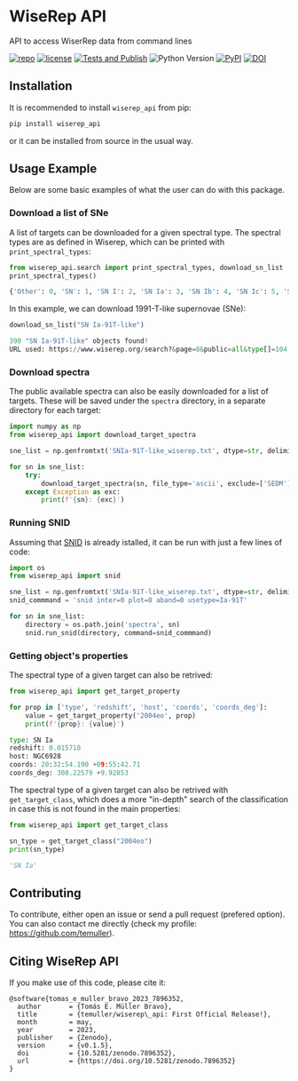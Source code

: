 # WiseRep API
API to access WiserRep data from command lines

[![repo](https://img.shields.io/badge/GitHub-temuller%2Fwiserep_api-blue.svg?style=flat)](https://github.com/temuller/wiserep_api)
[![license](http://img.shields.io/badge/license-MIT-blue.svg?style=flat)](https://github.com/temuller/wiserep_api/blob/master/LICENSE)
[![Tests and Publish](https://github.com/temuller/wiserep_api/actions/workflows/main.yml/badge.svg)](https://github.com/temuller/wiserep_api/actions/workflows/main.yml)
![Python Version](https://img.shields.io/badge/Python-3.9%2B-blue)
[![PyPI](https://img.shields.io/pypi/v/wiserep_api?label=PyPI&logo=pypi&logoColor=white)](https://pypi.org/project/wiserep_api/)
[![DOI](https://zenodo.org/badge/635179400.svg)](https://zenodo.org/badge/latestdoi/635179400)


## Installation

It is recommended to install ``wiserep_api`` from pip:

```python
pip install wiserep_api
```
or it can be installed from source in the usual way.

## Usage Example

Below are some basic examples of what the user can do with this package.

### Download a list of SNe

A list of targets can be downloaded for a given spectral type. The spectral types are as defined in Wiserep, which can be printed with ``print_spectral_types``:

```python
from wiserep_api.search import print_spectral_types, download_sn_list
print_spectral_types()
```
```python
{'Other': 0, 'SN': 1, 'SN I': 2, 'SN Ia': 3, 'SN Ib': 4, 'SN Ic': 5, 'SN Ib/c': 6, 'SN Ic-BL': 7, 'SN Ib - Ca-rich': 8, 'SN Ibn': 9, 'SN II': 10, 'SN IIP': 11, 'SN IIL': 12, 'SN IIn': 13, 'SN IIb': 14, 'SN I-faint': 15, 'SN I-rapid': 16, 'SLSN-I': 18, 'SLSN-II': 19, 'SLSN-R': 20, 'Afterglow': 23, 'LBV': 24, 'ILRT': 25, 'Nova': 26, 'CV': 27, 'Varstar': 28, 'AGN': 29, 'Galaxy': 30, 'QSO': 31, 'Std-spec': 50, 'Gap': 60, 'Gap I': 61, 'Gap II': 62, 'SN impostor': 99, 'SN Ia-pec': 100, 'SN Ia-SC': 102, 'SN Ia-91bg-like': 103, 'SN Ia-91T-like': 104, 'SN Ia-02cx-like': 105, 'SN Ia-CSM': 106, 'SN Ib-pec': 107, 'SN Ic-pec': 108, 'SN II-pec': 110, 'SN IIn-pec': 112, 'TDE': 120, 'WR': 200, 'WR-WN': 201, 'WR-WC': 202, 'WR-WO': 203, 'M dwarf': 210}
```
In this example, we can download 1991-T-like supernovae (SNe):

```python
download_sn_list("SN Ia-91T-like")
```
```python
390 "SN Ia-91T-like" objects found!
URL used: https://www.wiserep.org/search?&page=8&public=all&type[]=104
```

### Download spectra

The public available spectra can also be easily downloaded for a list of targets. These will be saved under the ``spectra`` directory, in a separate directory for each target:

```python
import numpy as np
from wiserep_api import download_target_spectra

sne_list = np.genfromtxt('SNIa-91T-like_wiserep.txt', dtype=str, delimiter='\n')

for sn in sne_list:
    try:
        download_target_spectra(sn, file_type='ascii', exclude=['SEDM'])
    except Exception as exc:
        print(f'{sn}: {exc}')
```

### Running SNID

Assuming that [SNID](https://people.lam.fr/blondin.stephane/software/snid/) is already istalled, it can be run with just a few lines of code:

```python
import os
from wiserep_api import snid

sne_list = np.genfromtxt('SNIa-91T-like_wiserep.txt', dtype=str, delimiter='\n')
snid_commmand = 'snid inter=0 plot=0 aband=0 usetype=Ia-91T'

for sn in sne_list:
    directory = os.path.join('spectra', sn)
    snid.run_snid(directory, command=snid_commmand)
```

### Getting object's properties  

The spectral type of a given target can also be retrived:

```python
from wiserep_api import get_target_property

for prop in ['type', 'redshift', 'host', 'coords', 'coords_deg']:
    value = get_target_property('2004eo', prop)
    print(f'{prop}: {value}')
```   
```python
type: SN Ia
redshift: 0.015718
host: NGC6928
coords: 20:32:54.190 +09:55:42.71
coords_deg: 308.22579 +9.92853
```

The spectral type of a given target can also be retrived with ``get_target_class``, which does a more "in-depth" search of the classification in case this is not found in the main properties:

```python
from wiserep_api import get_target_class

sn_type = get_target_class("2004eo")
print(sn_type)
```
```python
'SN Ia'
```


## Contributing

To contribute, either open an issue or send a pull request (prefered option). You can also contact me directly (check my profile: https://github.com/temuller).

## Citing WiseRep API

If you make use of this code, please cite it:

```code
@software{tomas_e_muller_bravo_2023_7896352,
  author       = {Tomás E. Müller Bravo},
  title        = {temuller/wiserep\_api: First Official Release!},
  month        = may,
  year         = 2023,
  publisher    = {Zenodo},
  version      = {v0.1.5},
  doi          = {10.5281/zenodo.7896352},
  url          = {https://doi.org/10.5281/zenodo.7896352}
}
```
